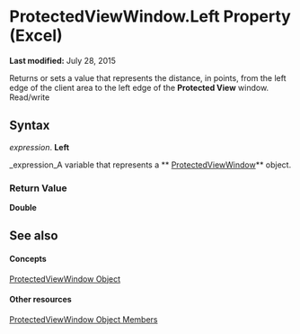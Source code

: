 
# ProtectedViewWindow.Left Property (Excel)

 **Last modified:** July 28, 2015

Returns or sets a value that represents the distance, in points, from the left edge of the client area to the left edge of the  **Protected View** window. Read/write

## Syntax

 _expression_. **Left**

 _expression_A variable that represents a  ** [ProtectedViewWindow](6a32240c-c90b-c51a-6f8e-c3ff496b9855.md)** object.


### Return Value

 **Double**


## See also


#### Concepts


 [ProtectedViewWindow Object](6a32240c-c90b-c51a-6f8e-c3ff496b9855.md)
#### Other resources


 [ProtectedViewWindow Object Members](37bdcf7b-b5c4-af78-ad73-13c8f638964e.md)
